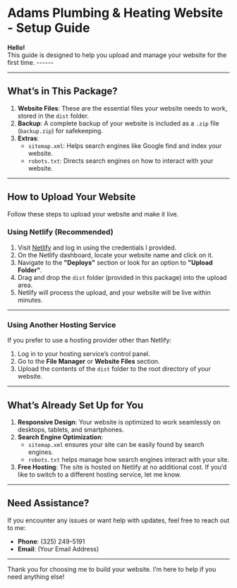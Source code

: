 # Adams Plumbing & Heating Website - Setup Guide

**Hello!**  
This guide is designed to help you upload and manage your website for the first time. ------

---

## What’s in This Package?

1. **Website Files**: These are the essential files your website needs to work, stored in the `dist` folder.
2. **Backup**: A complete backup of your website is included as a `.zip` file (`backup.zip`) for safekeeping.
3. **Extras**:
   - `sitemap.xml`: Helps search engines like Google find and index your website.
   - `robots.txt`: Directs search engines on how to interact with your website.

---

## How to Upload Your Website

Follow these steps to upload your website and make it live.

### **Using Netlify** (Recommended)
1. Visit [Netlify](https://www.netlify.com/) and log in using the credentials I provided.
2. On the Netlify dashboard, locate your website name and click on it.
3. Navigate to the **"Deploys"** section or look for an option to **"Upload Folder"**.
4. Drag and drop the `dist` folder (provided in this package) into the upload area.
5. Netlify will process the upload, and your website will be live within minutes.

---

### **Using Another Hosting Service**
If you prefer to use a hosting provider other than Netlify:
1. Log in to your hosting service’s control panel.
2. Go to the **File Manager** or **Website Files** section.
3. Upload the contents of the `dist` folder to the root directory of your website.

---

## What’s Already Set Up for You

1. **Responsive Design**: Your website is optimized to work seamlessly on desktops, tablets, and smartphones.
2. **Search Engine Optimization**:
   - `sitemap.xml` ensures your site can be easily found by search engines.
   - `robots.txt` helps manage how search engines interact with your site.
3. **Free Hosting**: The site is hosted on Netlify at no additional cost. If you’d like to switch to a different hosting service, let me know.

---

## Need Assistance?

If you encounter any issues or want help with updates, feel free to reach out to me:
- **Phone**: (325) 249-5191
- **Email**: (Your Email Address)

---

Thank you for choosing me to build your website. I’m here to help if you need anything else!